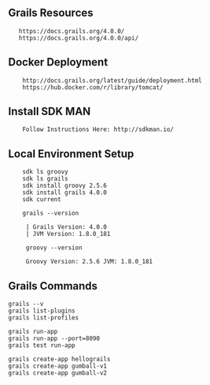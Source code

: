 
## Grails Resources

       https://docs.grails.org/4.0.0/
       https://docs.grails.org/4.0.0/api/

## Docker Deployment

        http://docs.grails.org/latest/guide/deployment.html
        https://hub.docker.com/r/library/tomcat/

## Install SDK MAN

        Follow Instructions Here: http://sdkman.io/

## Local Environment Setup

        sdk ls groovy
        sdk ls grails
        sdk install groovy 2.5.6
        sdk install grails 4.0.0
        sdk current

        grails --version
  
		 | Grails Version: 4.0.0
		 | JVM Version: 1.8.0_181
		 
		 groovy --version
		 
		 Groovy Version: 2.5.6 JVM: 1.8.0_181 
		         
## Grails Commands

    grails --v
    grails list-plugins
    grails list-profiles
     
    grails run-app
    grails run-app --port=8090
    grails test run-app
     
    grails create-app hellograils
    grails create-app gumball-v1
    grails create-app gumball-v2
    


    

     





